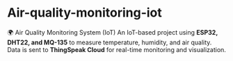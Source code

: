# Air-quality-monitoring-iot
🌍 Air Quality Monitoring System (IoT)  An IoT-based project using **ESP32, DHT22, and MQ-135** to measure temperature, humidity, and air quality.   Data is sent to **ThingSpeak Cloud** for real-time monitoring and visualization.
